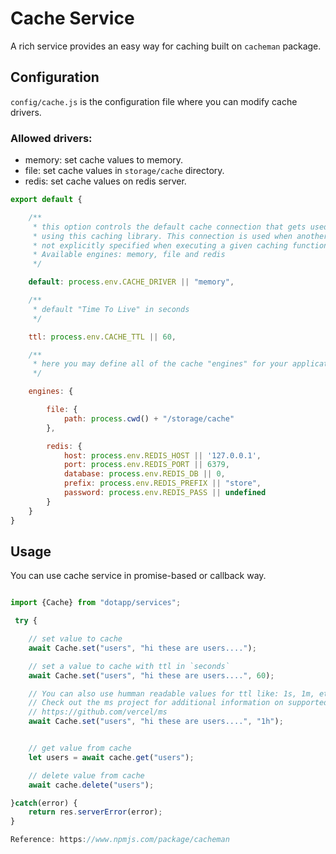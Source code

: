 # Cache Service

A rich service provides an easy way for caching built on `cacheman` package.

## Configuration

`config/cache.js` is the configuration file where you can modify cache drivers.

### Allowed drivers:
- memory: set cache values to memory.
- file: set cache values in `storage/cache` directory.
- redis: set cache values on redis server.

``` javascript
export default {

    /**
     * this option controls the default cache connection that gets used while
     * using this caching library. This connection is used when another is
     * not explicitly specified when executing a given caching function.
     * Available engines: memory, file and redis
     */

    default: process.env.CACHE_DRIVER || "memory",

    /**
     * default "Time To Live" in seconds
     */

    ttl: process.env.CACHE_TTL || 60,

    /**
     * here you may define all of the cache "engines" for your application
     */

    engines: {

        file: {
            path: process.cwd() + "/storage/cache"
        },

        redis: {
            host: process.env.REDIS_HOST || '127.0.0.1',
            port: process.env.REDIS_PORT || 6379,
            database: process.env.REDIS_DB || 0,
            prefix: process.env.REDIS_PREFIX || "store",
            password: process.env.REDIS_PASS || undefined
        }
    }
}

```

## Usage

You can use cache service in promise-based or callback way.

``` javascript

import {Cache} from "dotapp/services";

 try {

    // set value to cache
    await Cache.set("users", "hi these are users....");

    // set a value to cache with ttl in `seconds`
    await Cache.set("users", "hi these are users....", 60);

    // You can also use humman readable values for ttl like: 1s, 1m, etc.
    // Check out the ms project for additional information on supported formats
    // https://github.com/vercel/ms
    await Cache.set("users", "hi these are users....", "1h");


    // get value from cache
    let users = await cache.get("users");

    // delete value from cache
    await cache.delete("users");

}catch(error) {
    return res.serverError(error);
}

Reference: https://www.npmjs.com/package/cacheman
